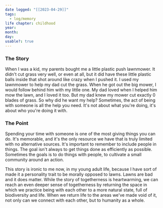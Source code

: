 ```yaml
---
date logged: "[[2023-04-29]]"
tags:
  - log/memory
life chapter: childhood
year: 
month: 
day: 
usable?: true
---
```

### The Story

When I was a kid, my parents bought me a little plastic push lawnmower. It didn't cut grass very well, or even at all, but it did have these little plastic balls inside that shot around like crazy when I pushed it. I used my lawnmower to help my dad cut the grass. When he got out the big mower, I would follow behind him with my little one. My dad loved when I helped him mow the lawn, and I loved it too. But my dad knew my mower cut exactly 0 blades of grass. So why did he want my help? Sometimes, the act of being with someone is all the help you need. It's not about what you're doing, it's about who you're doing it with.

### The Point
Spending your time with someone is one of the most giving things you can do. It's memorable, and it's the only resource we have that is truly limited with no alternative sources. It's important to remember to include people in things. The goal isn't always to get things done as efficiently as possible. Sometimes the goals is to do things with people, to cultivate a small community around an action. 

This story is ironic to me now, in my young adult life, because I have sort of made it a personality trait to be morally opposed to lawns. 
Lawns are bad and it does matter. While the story of togetherness is heartwarming, we can reach an even deeper sense of togetherness by returning the space in which we practice being with each other to a more natural state, full of biodiversity and life. When we return life to the areas we've made void of it, not only can we connect with each other, but to humanity as a whole.

